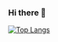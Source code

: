 ### Hi there 👋




[![Top Langs](https://github-readme-stats.vercel.app/api/top-langs/?username=iminiscript)](https://github.com/anuraghazra/github-readme-stats)








